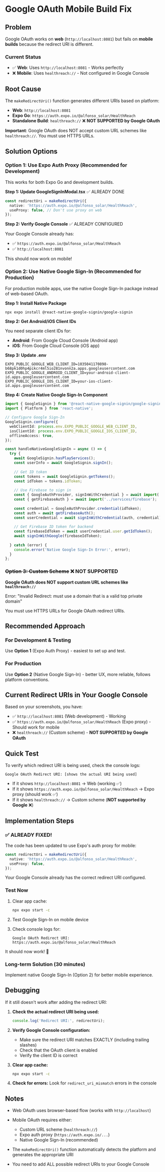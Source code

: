 # Google OAuth Mobile Build Fix

## Problem

Google OAuth works on **web** (`http://localhost:8081`) but fails on **mobile builds** because the redirect URI is different.

### Current Status
- ✅ **Web**: Uses `http://localhost:8081` - Works perfectly
- ❌ **Mobile**: Uses `healthreach://` - Not configured in Google Console

## Root Cause

The `makeRedirectUri()` function generates different URIs based on platform:
- **Web**: `http://localhost:8081`
- **Expo Go**: `https://auth.expo.io/@alfonso_solar/HealthReach`
- **Standalone Build**: `healthreach://` ❌ **NOT SUPPORTED by Google OAuth**

**Important**: Google OAuth does NOT accept custom URL schemes like `healthreach://`. You must use HTTPS URLs.

## Solution Options

### Option 1: Use Expo Auth Proxy (Recommended for Development)

This works for both Expo Go and development builds.

**Step 1: Update GoogleSignInModal.tsx** ✅ ALREADY DONE

```typescript
const redirectUri = makeRedirectUri({
  native: 'https://auth.expo.io/@alfonso_solar/HealthReach',
  useProxy: false, // Don't use proxy on web
});
```

**Step 2: Verify Google Console** ✅ ALREADY CONFIGURED

Your Google Console already has:
- ✅ `https://auth.expo.io/@alfonso_solar/HealthReach`
- ✅ `http://localhost:8081`

This should now work on mobile!

### Option 2: Use Native Google Sign-In (Recommended for Production)

For production mobile apps, use the native Google Sign-In package instead of web-based OAuth.

**Step 1: Install Native Package**

```bash
npx expo install @react-native-google-signin/google-signin
```

**Step 2: Get Android/iOS Client IDs**

You need separate client IDs for:
- **Android**: From Google Cloud Console (Android app)
- **iOS**: From Google Cloud Console (iOS app)

**Step 3: Update .env**

```env
EXPO_PUBLIC_GOOGLE_WEB_CLIENT_ID=1035041170898-b68pk1d0hp4pikcr4ml5io281nvonn2a.apps.googleusercontent.com
EXPO_PUBLIC_GOOGLE_ANDROID_CLIENT_ID=your-android-client-id.apps.googleusercontent.com
EXPO_PUBLIC_GOOGLE_IOS_CLIENT_ID=your-ios-client-id.apps.googleusercontent.com
```

**Step 4: Create Native Google Sign-In Component**

```typescript
import { GoogleSignin } from '@react-native-google-signin/google-signin';
import { Platform } from 'react-native';

// Configure Google Sign-In
GoogleSignin.configure({
  webClientId: process.env.EXPO_PUBLIC_GOOGLE_WEB_CLIENT_ID,
  iosClientId: process.env.EXPO_PUBLIC_GOOGLE_IOS_CLIENT_ID,
  offlineAccess: true,
});

const handleNativeGoogleSignIn = async () => {
  try {
    await GoogleSignin.hasPlayServices();
    const userInfo = await GoogleSignin.signIn();
    
    // Get ID token
    const tokens = await GoogleSignin.getTokens();
    const idToken = tokens.idToken;
    
    // Use Firebase to sign in
    const { GoogleAuthProvider, signInWithCredential } = await import('firebase/auth');
    const { getFirebaseAuth } = await import('../services/firebase');
    
    const credential = GoogleAuthProvider.credential(idToken);
    const auth = await getFirebaseAuth();
    const userCredential = await signInWithCredential(auth, credential);
    
    // Get Firebase ID token for backend
    const firebaseIdToken = await userCredential.user.getIdToken();
    await signInWithGoogle(firebaseIdToken);
    
  } catch (error) {
    console.error('Native Google Sign-In Error:', error);
  }
};
```

### ~~Option 3: Custom Scheme~~ ❌ NOT SUPPORTED

**Google OAuth does NOT support custom URL schemes like `healthreach://`**

Error: "Invalid Redirect: must use a domain that is a valid top private domain"

You must use HTTPS URLs for Google OAuth redirect URIs.

## Recommended Approach

### For Development & Testing
Use **Option 1** (Expo Auth Proxy) - easiest to set up and test.

### For Production
Use **Option 2** (Native Google Sign-In) - better UX, more reliable, follows platform conventions.

## Current Redirect URIs in Your Google Console

Based on your screenshots, you have:
- ✅ `http://localhost:8081` (Web development) - Working
- ✅ `https://auth.expo.io/@alfonso_solar/HealthReach` (Expo proxy) - Should work for mobile
- ❌ `healthreach://` (Custom scheme) - **NOT SUPPORTED by Google OAuth**

## Quick Test

To verify which redirect URI is being used, check the console logs:
```
Google OAuth Redirect URI: [shows the actual URI being used]
```

- If it shows `http://localhost:8081` → Web (working ✅)
- If it shows `https://auth.expo.io/@alfonso_solar/HealthReach` → Expo proxy (should work ✅)
- If it shows `healthreach://` → Custom scheme (**NOT supported by Google** ❌)

## Implementation Steps

### ✅ ALREADY FIXED!

The code has been updated to use Expo's auth proxy for mobile:
```typescript
const redirectUri = makeRedirectUri({
  native: 'https://auth.expo.io/@alfonso_solar/HealthReach',
  useProxy: false,
});
```

Your Google Console already has the correct redirect URI configured.

### Test Now

1. Clear app cache:
   ```bash
   npx expo start -c
   ```

2. Test Google Sign-In on mobile device

3. Check console logs for:
   ```
   Google OAuth Redirect URI: https://auth.expo.io/@alfonso_solar/HealthReach
   ```

It should now work! 🎉

### Long-term Solution (30 minutes)

Implement native Google Sign-In (Option 2) for better mobile experience.

## Debugging

If it still doesn't work after adding the redirect URI:

1. **Check the actual redirect URI being used:**
   ```javascript
   console.log('Redirect URI:', redirectUri);
   ```

2. **Verify Google Console configuration:**
   - Make sure the redirect URI matches EXACTLY (including trailing slashes)
   - Check that the OAuth client is enabled
   - Verify the client ID is correct

3. **Clear app cache:**
   ```bash
   npx expo start -c
   ```

4. **Check for errors:**
   Look for `redirect_uri_mismatch` errors in the console

## Notes

- Web OAuth uses browser-based flow (works with `http://localhost`)
- Mobile OAuth requires either:
  - Custom URL scheme (`healthreach://`)
  - Expo auth proxy (`https://auth.expo.io/...`)
  - Native Google Sign-In (recommended)

- The `makeRedirectUri()` function automatically detects the platform and generates the appropriate URI
- You need to add ALL possible redirect URIs to your Google Console
